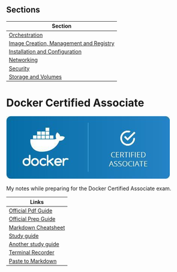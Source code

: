 ## Sections

| Section | 
| --- |
| [Orchestration](/Orchestration/ReadMe.md) |
| [Image Creation, Management and Registry](/Image-Management-Registry/ReadMe.md) |
| [Installation and Configuration](/Installation-Configuration/ReadMe.md) |
| [Networking](/Networking/ReadMe.md) |
| [Security](/Security/ReadMe.md) |
| [Storage and Volumes](/Storage-Volumes/ReadMe.md) |


# Docker Certified Associate

![Docker Certified Associate](/Images/docker-certified-associate.jpg)


My notes while preparing for the Docker Certified Associate exam.

 Links     |
 ------ |
  [Official Pdf Guide](/dca-study-guide-v1.0.1.pdf) |
  [Official Prep Guide](https://github.com/DevOps-Academy-Org/dca-prep-guide) |
  [Markdown Cheatsheet](https://github.com/adam-p/markdown-here/wiki/Markdown-Cheatsheet) |
  [Study guide](https://github.com/Evalle/DCA) |
  [Another study guide](https://github.com/suryaval/docker-certified-associate) |
  [Terminal Recorder](https://asciinema.org/) |
  [Paste to Markdown](https://euangoddard.github.io/clipboard2markdown/) |
